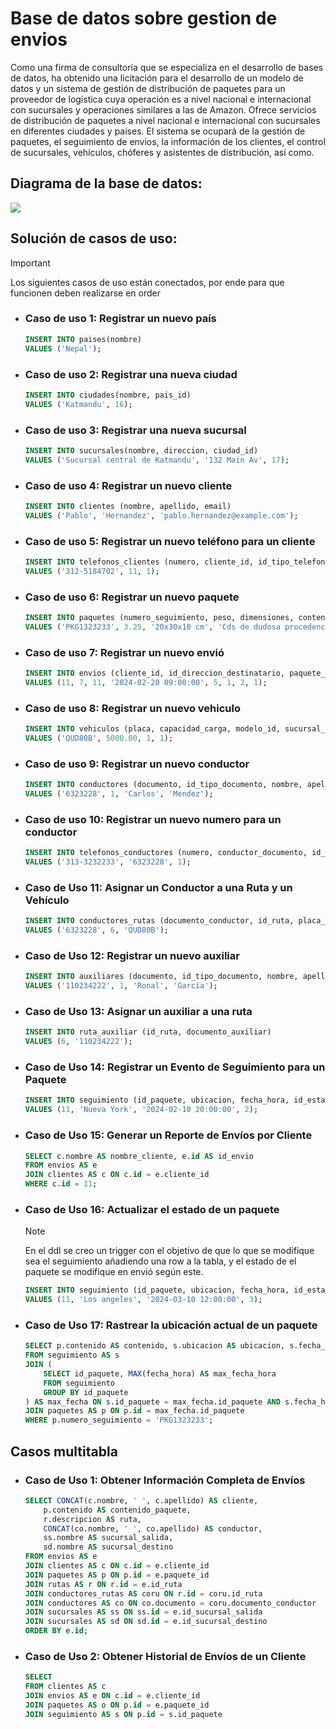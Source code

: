 # Base de datos sobre gestion de envios

Como una firma de consultoría que se especializa en el desarrollo de bases de datos, ha obtenido
una licitación para el desarrollo de un modelo de datos y un sistema de gestión de distribución de
paquetes para un proveedor de logística cuya operación es a nivel nacional e internacional con
sucursales y operaciones similares a las de Amazon. Ofrece servicios de distribución de paquetes
a nivel nacional e internacional con sucursales en diferentes ciudades y países. El sistema se
ocupará de la gestión de paquetes, el seguimiento de envíos, la información de los clientes, el
control de sucursales, vehículos, chóferes y asistentes de distribución, así como.

## Diagrama de la base de datos:

![](/home/jhonroa/Descargas/gestion_envios.png)

## Solución de casos de uso:

> [!IMPORTANT]
>
> Los siguientes casos de uso están conectados, por ende para que funcionen deben realizarse en order



- ### Caso de uso 1: Registrar un nuevo país

  ```sql
  INSERT INTO paises(nombre)
  VALUES ('Nepal');
  ```

- ### Caso de uso 2: Registrar una nueva ciudad

  ```sql
  INSERT INTO ciudades(nombre, pais_id)
  VALUES ('Katmandu', 16);
  ```

- ### Caso de uso 3: Registrar una nueva sucursal

  ```sql
  INSERT INTO sucursales(nombre, direccion, ciudad_id)
  VALUES ('Sucursal central de Katmandu', '132 Main Av', 17);
  ```

- ### Caso de uso 4: Registrar un nuevo cliente

  ```sql
  INSERT INTO clientes (nombre, apellido, email) 
  VALUES ('Pablo', 'Hernandez', 'pablo.hernandez@example.com');
  ```

- ### Caso de uso 5: Registrar un nuevo teléfono para un cliente

  ```sql
  INSERT INTO telefonos_clientes (numero, cliente_id, id_tipo_telefono) 
  VALUES ('312-5184702', 11, 1);
  ```

- ### Caso de uso 6: Registrar un nuevo paquete

  ```sql
  INSERT INTO paquetes (numero_seguimiento, peso, dimensiones, contenido, valor_declarado, id_tipo_servicio) 
  VALUES ('PKG1323233', 3.25, '20x30x10 cm', 'Cds de dudosa procedencia', 50.00, 1);
  ```

- ### Caso de uso 7: Registrar un nuevo envió

  ```sql
  INSERT INTO envios (cliente_id, id_direccion_destinatario, paquete_id, fecha_envio, id_ruta, id_sucursal_salida, id_sucursal_destino, id_estado_envio) 
  VALUES (11, 7, 11, '2024-02-20 09:00:00', 5, 1, 2, 1);
  ```

- ### Caso de uso 8: Registrar un nuevo vehiculo

  ```sql
  INSERT INTO vehiculos (placa, capacidad_carga, modelo_id, sucursal_id) 
  VALUES ('QUD80B', 5000.00, 1, 1);
  ```

- ### Caso de uso 9: Registrar un nuevo conductor

  ```sql
  INSERT INTO conductores (documento, id_tipo_documento, nombre, apellido) 
  VALUES ('6323228', 1, 'Carlos', 'Mendez');
  ```

- ### Caso de uso 10: Registrar un nuevo numero para un conductor

  ```sql
  INSERT INTO telefonos_conductores (numero, conductor_documento, id_tipo_telefono) 
  VALUES ('313-3232233', '6323228', 1);
  ```

- ### Caso de Uso 11: Asignar un Conductor a una Ruta y un Vehículo

  ```sql
  INSERT INTO conductores_rutas (documento_conductor, id_ruta, placa_vehiculo) 
  VALUES ('6323228', 6, 'QUD80B');
  ```

- ### Caso de Uso 12: Registrar un nuevo auxiliar

  ```sql
  INSERT INTO auxiliares (documento, id_tipo_documento, nombre, apellido) 
  VALUES ('110234222', 1, 'Ronal', 'García');
  ```

- ### Caso de Uso 13: Asignar un auxiliar a una ruta

  ```sql
  INSERT INTO ruta_auxiliar (id_ruta, documento_auxiliar) 
  VALUES (6, '110234222');
  ```

- ### Caso de Uso 14: Registrar un Evento de Seguimiento para un Paquete

  ```sql
  INSERT INTO seguimiento (id_paquete, ubicacion, fecha_hora, id_estado) 
  VALUES (11, 'Nueva York', '2024-02-10 20:00:00', 2);
  ```

- ### Caso de Uso 15: Generar un Reporte de Envíos por Cliente

  ```sql
  SELECT c.nombre AS nombre_cliente, e.id AS id_envio
  FROM envios AS e
  JOIN clientes AS c ON c.id = e.cliente_id
  WHERE c.id = 11;
  ```

- ### Caso de Uso 16: Actualizar el estado de un paquete 

  > [!NOTE]
  >
  > En el ddl se creo un trigger con el objetivo de que lo que se modifique sea el seguimiento añadiendo una row a la tabla, y el estado de el paquete se modifique en envió según este.

  

  ```sql
  INSERT INTO seguimiento (id_paquete, ubicacion, fecha_hora, id_estado) 
  VALUES (11, 'Los angeles', '2024-03-10 12:00:00', 3);
  ```

- ### Caso de Uso 17: Rastrear la ubicación actual de un paquete

  ```sql
  SELECT p.contenido AS contenido, s.ubicacion AS ubicacion, s.fecha_hora AS fecha
  FROM seguimiento AS s
  JOIN (
      SELECT id_paquete, MAX(fecha_hora) AS max_fecha_hora
      FROM seguimiento
      GROUP BY id_paquete
  ) AS max_fecha ON s.id_paquete = max_fecha.id_paquete AND s.fecha_hora = max_fecha.max_fecha_hora
  JOIN paquetes AS p ON p.id = max_fecha.id_paquete
  WHERE p.numero_seguimiento = 'PKG1323233'; 
  ```

## Casos multitabla

- ### Caso de Uso 1: Obtener Información Completa de Envíos

  ```sql
  SELECT CONCAT(c.nombre, ' ', c.apellido) AS cliente,
      p.contenido AS contenido_paquete,
      r.descripcion AS ruta,
      CONCAT(co.nombre, ' ', co.apellido) AS conductor,
      ss.nombre AS sucursal_salida,
      sd.nombre AS sucursal_destino
  FROM envios AS e
  JOIN clientes AS c ON c.id = e.cliente_id
  JOIN paquetes AS p ON p.id = e.paquete_id
  JOIN rutas AS r ON r.id = e.id_ruta
  JOIN conductores_rutas AS coru ON r.id = coru.id_ruta
  JOIN conductores AS co ON co.documento = coru.documento_conductor
  JOIN sucursales AS ss ON ss.id = e.id_sucursal_salida 
  JOIN sucursales AS sd ON sd.id = e.id_sucursal_destino
  ORDER BY e.id;
  ```

- ### Caso de Uso 2: Obtener Historial de Envíos de un Cliente

  ```sql
  SELECT 
  FROM clientes AS c
  JOIN envios AS e ON c.id = e.cliente_id
  JOIN paquetes AS o ON p.id = e.paquete_id
  JOIN seguimiento AS s ON p.id = s.id_paquete
  ```

  
